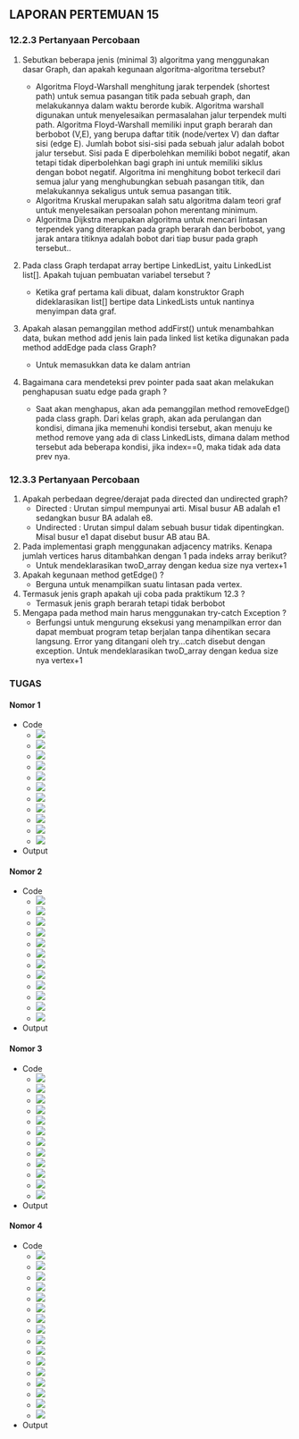 
## LAPORAN PERTEMUAN 15

### 12.2.3 Pertanyaan Percobaan
1.	Sebutkan beberapa jenis (minimal 3) algoritma yang menggunakan dasar Graph, dan apakah kegunaan algoritma-algoritma tersebut? 
    * Algoritma Floyd-Warshall menghitung jarak terpendek (shortest path) untuk semua pasangan titik pada sebuah graph, dan melakukannya dalam waktu berorde kubik. Algoritma warshall digunakan untuk menyelesaikan permasalahan jalur terpendek multi path. Algoritma Floyd-Warshall memiliki input graph berarah dan berbobot (V,E), yang berupa daftar titik (node/vertex V) dan daftar sisi (edge E). Jumlah bobot sisi-sisi pada sebuah jalur adalah bobot jalur tersebut. Sisi pada E diperbolehkan memiliki bobot negatif, akan tetapi tidak diperbolehkan bagi graph ini untuk memiliki siklus dengan bobot negatif. Algoritma ini menghitung bobot terkecil dari semua jalur yang menghubungkan sebuah pasangan titik, dan melakukannya sekaligus untuk semua pasangan titik.
    * Algoritma Kruskal merupakan salah satu algoritma dalam teori graf untuk menyelesaikan persoalan pohon merentang minimum. 
    * Algoritma Dijkstra merupakan algoritma untuk mencari lintasan terpendek yang diterapkan pada graph berarah dan berbobot, yang jarak antara titiknya adalah bobot dari tiap busur pada graph tersebut..

2.	Pada class Graph terdapat array bertipe LinkedList, yaitu LinkedList list[]. Apakah tujuan pembuatan variabel tersebut ? 
    * Ketika graf pertama kali dibuat, dalam konstruktor Graph dideklarasikan list[] bertipe data LinkedLists untuk nantinya menyimpan data graf.
3.	Apakah alasan pemanggilan method addFirst() untuk menambahkan data, bukan method add jenis lain pada linked list ketika digunakan pada method addEdge pada class Graph?
    * Untuk memasukkan data ke dalam antrian
4.	Bagaimana cara mendeteksi prev pointer pada saat akan melakukan penghapusan suatu edge pada graph ?
    * Saat akan menghapus, akan ada pemanggilan method removeEdge() pada class graph. Dari kelas graph, akan ada perulangan dan kondisi, dimana jika memenuhi kondisi tersebut, akan menuju ke method remove yang ada di class LinkedLists, dimana dalam method tersebut ada beberapa kondisi, jika index==0, maka tidak ada data prev nya.


### 12.3.3 Pertanyaan Percobaan
1.	Apakah perbedaan degree/derajat pada directed dan undirected graph? 
    * Directed : Urutan simpul mempunyai arti. Misal busur AB adalah e1 sedangkan busur BA adalah e8.
    * Undirected : Urutan simpul dalam sebuah busur tidak dipentingkan. Misal busur e1 dapat disebut busur AB atau BA.
2.	Pada implementasi graph menggunakan adjacency matriks. Kenapa jumlah vertices harus   ditambahkan dengan 1 pada indeks array berikut?
    * Untuk mendeklarasikan twoD_array dengan kedua size nya vertex+1
3.	Apakah kegunaan method getEdge() ? 
    * Berguna untuk  menampilkan suatu lintasan pada vertex.
4.	Termasuk jenis graph apakah uji coba pada praktikum 12.3 ? 
    * Termasuk jenis graph berarah tetapi tidak berbobot
5.	Mengapa pada method main harus menggunakan try-catch Exception ?
    * Berfungsi untuk mengurung eksekusi yang menampilkan error dan dapat membuat program tetap berjalan tanpa dihentikan secara langsung. Error yang ditangani oleh try…catch disebut dengan exception. Untuk mendeklarasikan twoD_array dengan kedua size nya vertex+1

### TUGAS
#### Nomor 1
-  Code
   * <img src="./screenshots/Node.png">
   * <img src="./screenshots/LinkedList1.png">
   * <img src="./screenshots/LinkedList2.png">
   * <img src="./screenshots/LinkedList3.png">
   * <img src="./screenshots/LinkedList4.png">
   * <img src="./screenshots/LinkedList5.png">
   * <img src="./screenshots/LinkedList6.png">
   * <img src="./screenshots/CodeNo1.0.png">
   * <img src="./screenshots/CodeNo1.1.png">
   * <img src="./screenshots/CodeNo1.2.png">
   * <img src="./screenshots/CodeNo1.3.png">
-  Output

#### Nomor 2
-  Code
   * <img src="./screenshots/Node.png">
   * <img src="./screenshots/LinkedList1.png">
   * <img src="./screenshots/LinkedList2.png">
   * <img src="./screenshots/LinkedList3.png">
   * <img src="./screenshots/LinkedList4.png">
   * <img src="./screenshots/LinkedList5.png">
   * <img src="./screenshots/LinkedList6.png">
   * <img src="./screenshots/CodeNo2.0.png">
   * <img src="./screenshots/CodeNo2.1.png">
   * <img src="./screenshots/CodeNo2.2.png">
   * <img src="./screenshots/CodeNo2.3.png">
   * <img src="./screenshots/CodeNo2.4.png">
-  Output

#### Nomor 3
-  Code
   * <img src="./screenshots/Node.png">
   * <img src="./screenshots/LinkedList1.png">
   * <img src="./screenshots/LinkedList2.png">
   * <img src="./screenshots/LinkedList3.png">
   * <img src="./screenshots/LinkedList4.png">
   * <img src="./screenshots/LinkedList5.png">
   * <img src="./screenshots/LinkedList6.png">
   * <img src="./screenshots/CodeNo3.0.png">
   * <img src="./screenshots/CodeNo3.1.png">
   * <img src="./screenshots/CodeNo3.2.png">
   * <img src="./screenshots/CodeNo3.3.png">
   * <img src="./screenshots/CodeNo3.4.png">
-  Output

#### Nomor 4
-  Code
   * <img src="./screenshots/Node.png">
   * <img src="./screenshots/LinkedList1.png">
   * <img src="./screenshots/LinkedList2.png">
   * <img src="./screenshots/LinkedList3.png">
   * <img src="./screenshots/LinkedList4.png">
   * <img src="./screenshots/LinkedList5.png">
   * <img src="./screenshots/LinkedList6.png">
   * <img src="./screenshots/CodeNo4.0.png">
   * <img src="./screenshots/CodeNo4.1.png">
   * <img src="./screenshots/CodeNo4.2.png">
   * <img src="./screenshots/CodeNo4.3.png">
   * <img src="./screenshots/CodeNo4.4.png">
   * <img src="./screenshots/CodeNo4.5.png">
   * <img src="./screenshots/CodeNo4.6.png">
   * <img src="./screenshots/CodeNo4.7.png">
   * <img src="./screenshots/CodeNo4.8.png">
-  Output